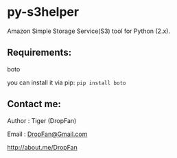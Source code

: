 # py-s3helper
Amazon Simple Storage Service(S3) tool for Python (2.x).

## Requirements:
boto

you can install it via pip:
`pip install boto`


## Contact me:
Author : Tiger (DropFan)

Email : DropFan@Gmail.com

http://about.me/DropFan
